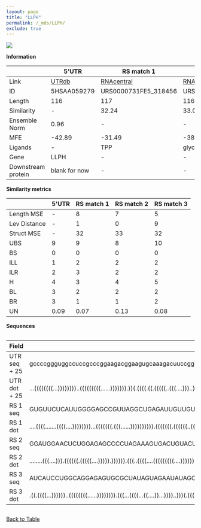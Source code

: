 ```yaml
---
layout: page
title: "LLPH"
permalink: /_mds/LLPH/
exclude: true
---
```




![](../../alns_9.28.22/aln_5HSAA059279_0.952.png?raw=true)


**Information**

| | 5'UTR       | RS match 1   | RS match 2  | RS match 3 |
| ---- | ----------- | ----------- | ----------- | ----------- |
| Link | <a href="http://utrdb.ba.itb.cnr.it/getutr/5HSAA059279/1" target="_blank" rel="noopener noreferrer">UTRdb</a>   | <a href="https://rnacentral.org/rna/URS0000731FE5/318456" target="_blank" rel="noopener noreferrer">RNAcentral</a>     |<a href="https://rnacentral.org/rna/URS0000C15DCB/1794912" target="_blank" rel="noopener noreferrer">RNAcentral</a>  | <a href="https://rnacentral.org/rna/URS0000AEE5A5/51642" target="_blank" rel="noopener noreferrer">RNAcentral</a>   |
| ID | 5HSAA059279     | URS0000731FE5_318456     | URS0000C15DCB_1794912     | URS0000AEE5A5_51642     |
| Length | 116     |  117    | 116   |  113    |
| Similarity | - | 32.24 | 33.04 | 33.83 |
| Ensemble Norm | 0.96 | - | - | - |
| MFE | -42.89 | -31.49 | -38.88 | -34.70 |
| Ligands | - | TPP | glycine | glycine |
| Gene | LLPH | - | - | - |
| Downstream protein | blank for now    |    -    | -  | - |


**Similarity metrics**

| | 5'UTR       | RS match 1   | RS match 2  | RS match 3 |
| ---- | ----------- | ----------- | ----------- | ----------- |
| Length MSE | - | 8 | 7 | 5 |
| Lev Distance | - | 1 | 0 | 9 |
| Struct MSE | - | 32 | 33 | 32 |
| UBS| 9 | 9 | 8 | 10 |
| BS | 0 | 0 | 0 | 0 |
| ILL | 1 | 2 | 2 | 2 |
| ILR | 2 | 3 | 2 | 2 |
| H | 4 | 3 | 4 | 5 |
| BL | 3 | 2 | 2 | 2 |
| BR | 3 | 1 | 1 | 2 |
| UN | 0.09 | 0.07 | 0.13 | 0.08 |

**Sequences**


<div style="overflow-x:auto;">

<table>
<colgroup>
<col width="30%" />
<col width="70%" />
</colgroup>
<thead>
<tr class="header">
<th>Field</th>
<th>Description</th>
</tr>
</thead>
<tbody>
<tr>
<td markdown="span">UTR seq + 25 </td>
<td markdown="span"> gccccggguggccuccgcccggaagacggaagugcaaagacuuccggucggcgugagcgugagguguggguguucguuucucagguaaaacATGGCTAAAAGCTTACGGAGTAAGT </td>
</tr>
<tr>
<td markdown="span">UTR dot + 25  </td>
<td markdown="span"> ...((((((((...))))))))..(((((((((......))))))).))(.((((.((.(((((..(((....)))..))))).))....)))).).....((((((...))))))
</td>
</tr>


<tr>
<td markdown="span">RS 1 seq </td>
<td markdown="span"> GUGUUCUCAUUGGGGAGCCGUUAGGCUGAGAUUGUUGUUAUGACCUUGAUUGGUAUAGCAGAACCCAUUGAACCUGAACCAGGUAAUGCUGGCGUAGGAAUUGAGAAACGCAUGGGU
</td>
</tr>


<tr>
<td markdown="span">RS 1 dot </td>
<td markdown="span"> ....((((.......((((....))))))))...(((((((.(((......)))))))))).(((((((.((((((..((((......))))..))))..)).).......))))))
</td>
</tr>


<tr>
<td markdown="span">RS 2 seq </td>
<td markdown="span"> GGAUGGAACUCUGGAGAGCCCCUAGAAAGUGACUGUACUUGCUAGGGCGCCGAAGGGGCAAGUCGGCGGCGAAGGCUGCUGAUGAAACUCUCAGGCAAAAGGACAGAGCAAUCGUU
</td>
</tr>


<tr>
<td markdown="span">RS 2 dot </td>
<td markdown="span"> ........(((....))).((((((.(((((....))))).)))))).(((..((((....(((((((((....)))))))))....))))..))).....(((.((....)))))
</td>
</tr>


<tr>
<td markdown="span">RS 3 seq </td>
<td markdown="span"> AUCAUCCUGGCAGGAGAGUGCGCUAUAGUAGAAUAUAGCGCCGCCGAAGGCGUAACCCCCCGGAAUCGCUCAGGCCUGGCCGGUAAACCGGUUUGAACAACUGCUAGUGACAG
</td>
</tr>


<tr>
<td markdown="span">RS 3 dot </td>
<td markdown="span"> .((.((((...))))))..((((((((......)))))))).(((...((((...((....))...))))..)))(.((((((....)))))).).....((((....).)))
</td>
</tr>

</tbody>
</table>


</div>


[Back to Table](../../display)
